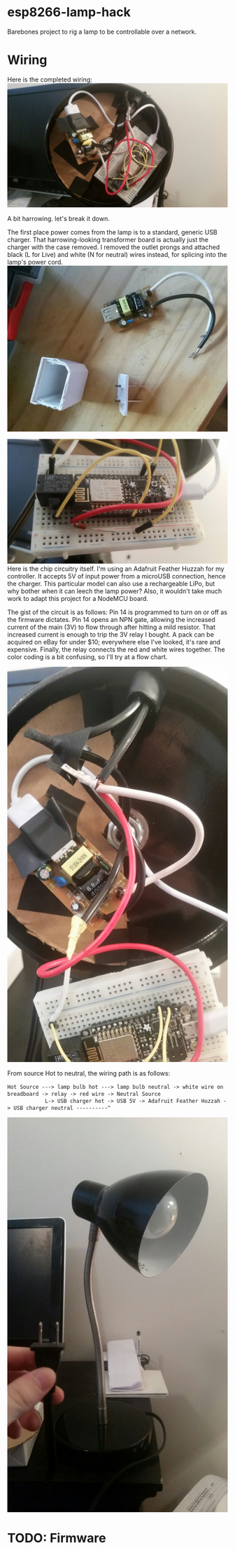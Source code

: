 # esp8266-lamp-hack
Barebones project to rig a lamp to be controllable over a network.

# Wiring

Here is the completed wiring:
![close-up of base](https://github.com/micah-raney/esp8266-lamp-hack/blob/master/packed_base.JPEG)

A bit harrowing. let's break it down.

The first place power comes from the lamp is to a standard, generic USB charger. That harrowing-looking transformer board is actually just the charger with the case removed. I removed the outlet prongs and attached black (L for Live) and white (N for neutral) wires instead, for splicing into the lamp's power cord.
![USB charger breakdown](https://github.com/micah-raney/esp8266-lamp-hack/blob/master/usb_charger.jpg)

![close-up of breadboard](https://github.com/micah-raney/esp8266-lamp-hack/blob/master/breadboard.JPEG)
Here is the chip circuitry itself. I'm using an Adafruit Feather Huzzah for my controller. It accepts 5V of input power from a microUSB connection, hence the charger. This particular model can also use a rechargeable LiPo, but why bother when it can leech the lamp power? Also, it wouldn't take much work to adapt this project for a NodeMCU board.

The gist of the circuit is as follows:
Pin 14 is programmed to turn on or off as the firmware dictates. Pin 14 opens an NPN gate, allowing the increased current of the main (3V) to flow through after hitting a mild resistor. That increased current is enough to trip the 3V relay I bought. A pack can be acquired on eBay for under $10; everywhere else I've looked, it's rare and expensive. Finally, the relay connects the red and white wires together. The color coding is a bit confusing, so I'll try at a flow chart.

![portrait image of wire splices](https://github.com/micah-raney/esp8266-lamp-hack/blob/master/wiring_portrait.JPEG)

From source Hot to neutral, the wiring path is as follows:
```
Hot Source ---> lamp bulb hot ---> lamp bulb neutral -> white wire on breadboard -> relay -> red wire -> Neutral Source
            L-> USB charger hot -> USB 5V -> Adafruit Feather Huzzah -> USB charger neutral ----------^
```
![lamp](https://github.com/micah-raney/esp8266-lamp-hack/blob/master/lamp_portrait.JPEG)

# TODO: Firmware
